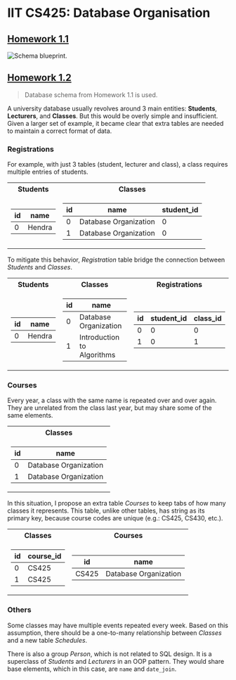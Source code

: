 # IIT CS425: Database Organisation

## [Homework 1.1](https://github.com/hendraanggrian/IIT-CS425/raw/assets/Homework%201.1.docx)

![Schema blueprint.](https://github.com/hendraanggrian/IIT-CS425/raw/assets/University%20Database/schema.png)

## [Homework 1.2](https://github.com/hendraanggrian/IIT-CS425/raw/assets/Homework%201.2.pdf)

> Database schema from Homework 1.1 is used.

A university database usually revolves around 3 main entities: **Students**,
**Lecturers**, and **Classes**. But this would be overly simple and
insufficient. Given a larger set of example, it became clear that extra tables
are needed to maintain a correct format of data.

### Registrations

For example, with just 3 tables (student, lecturer and class), a class
requires multiple entries of students.

<table>
<tr><th>Students</th><th>Classes</th></tr>
<tr><td>

| id | name |
| --- | --- |
| 0 | Hendra |

</td><td>

| id | name | student_id |
| --- | --- | --- |
| 0 | Database Organization | 0 |
| 1 | Database Organization | 0 |

</td></tr>
</table>

To mitigate this behavior, *Registration* table bridge the connection between
*Students* and *Classes*.

<table>
<tr><th>Students</th><th>Classes</th><th>Registrations</th></tr>
<tr><td>

| id | name |
| --- | --- |
| 0 | Hendra |

</td><td>

| id | name |
| --- | --- |
| 0 | Database Organization |
| 1 | Introduction to Algorithms |

</td><td>

| id | student_id | class_id |
| --- | --- | --- |
| 0 | 0 | 0 |
| 1 | 0 | 1 |

</td></tr>
</table>

### Courses

Every year, a class with the same name is repeated over and over again. They are
unrelated from the class last year, but may share some of the same elements.

<table>
<tr><th>Classes</th></tr>
<tr><td>

| id | name |
| --- | --- |
| 0 | Database Organization |
| 1 | Database Organization |

</td></tr>
</table>

In this situation, I propose an extra table *Courses* to keep tabs of how many
classes it represents. This table, unlike other tables, has string as its
primary key, because course codes are unique (e.g.: CS425, CS430, etc.).

<table>
<tr><th>Classes</th><th>Courses</th></tr>
<tr><td>

| id | course_id |
| --- | --- |
| 0 | CS425 |
| 1 | CS425 |

</td><td>

| id | name |
| --- | --- |
| CS425 | Database Organization |

</td></tr>
</table>

### Others

Some classes may have multiple events repeated every week. Based on this
assumption, there should be a one-to-many relationship between *Classes* and a
new table *Schedules*.

There is also a group *Person*, which is not related to SQL design. It is a
superclass of *Students* and *Lecturers* in an OOP pattern. They would share
base elements, which in this case, are `name` and `date_join`.
